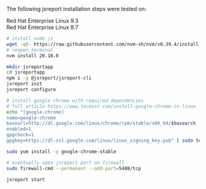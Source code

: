 
The following jsreport installation steps were tested on:    

Red Hat Enterprise Linux 9.3    
Red Hat Enterprise Linux 8.7

```bash
# install node.js
wget -qO- https://raw.githubusercontent.com/nvm-sh/nvm/v0.39.4/install.sh | bash
# reopen terminal 
nvm install 20.10.0

mkdir jsreportapp
cd jsreportapp
npm i -g @jsreport/jsreport-cli
jsreport init
jsreport configure

# install google chrome with required dependencies
# full article https://www.tecmint.com/install-google-chrome-in-linux
echo "[google-chrome]
name=google-chrome
baseurl=http://dl.google.com/linux/chrome/rpm/stable/x86_64/$basearch
enabled=1
gpgcheck=1
gpgkey=https://dl-ssl.google.com/linux/linux_signing_key.pub" | sudo tee -a /etc/yum.repos.d/google-chrome.repo

sudo yum install -y google-chrome-stable

# eventually open jsreport port on firewall
sudo firewall-cmd --permanent --add-port=5488/tcp

jsreport start
```


